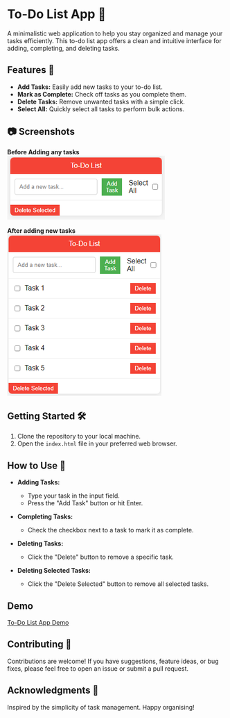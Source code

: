 # To-Do List App 📝

A minimalistic web application to help you stay organized and manage your tasks efficiently. This to-do list app offers a clean and intuitive interface for adding, completing, and deleting tasks.

## Features 🚀

- **Add Tasks:** Easily add new tasks to your to-do list.
- **Mark as Complete:** Check off tasks as you complete them.
- **Delete Tasks:** Remove unwanted tasks with a simple click.
- **Select All:** Quickly select all tasks to perform bulk actions.

## 📷 Screenshots

**Before Adding any tasks**
![To-Do List App Screenshot1](./screenshots/screenshot1.png)

**After adding new tasks**
![To-Do List App Screenshot2](./screenshots/screenshot2.png)

## Getting Started 🛠️

1. Clone the repository to your local machine.
2. Open the `index.html` file in your preferred web browser.

## How to Use 📌

- **Adding Tasks:**
  - Type your task in the input field.
  - Press the "Add Task" button or hit Enter.

- **Completing Tasks:**
  - Check the checkbox next to a task to mark it as complete.

- **Deleting Tasks:**
  - Click the "Delete" button to remove a specific task.

- **Deleting Selected Tasks:**
  - Click the "Delete Selected" button to remove all selected tasks.

## Demo

[To-Do List App Demo](./videoa/video1.mp4)

## Contributing 🤝

Contributions are welcome! If you have suggestions, feature ideas, or bug fixes, please feel free to open an issue or submit a pull request.

## Acknowledgments 🙏

Inspired by the simplicity of task management. Happy organising!
